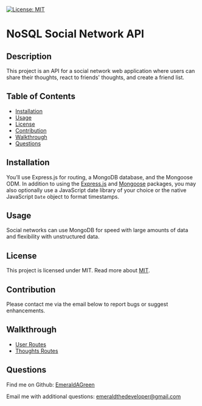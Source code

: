 
[![License: MIT](https://img.shields.io/badge/License-MIT-yellow.svg)](https://opensource.org/licenses/MIT)

# NoSQL Social Network API

## Description
This project is an API for a social network web application where users can share their thoughts, react to friends' thoughts, and create a friend list.

## Table of Contents
* [Installation](#installation)
* [Usage](#usage)
* [License](#license)
* [Contribution](#contribution)
* [Walkthrough](#walkthrough)
* [Questions](#questions) 
  
## Installation
You’ll use Express.js for routing, a MongoDB database, and the Mongoose ODM. In addition to using the [Express.js](https://www.npmjs.com/package/express) and [Mongoose](https://www.npmjs.com/package/mongoose) packages, you may also optionally use a JavaScript date library of your choice or the native JavaScript `Date` object to format timestamps.

## Usage
Social networks can use MongoDB for speed with large amounts of data and flexibility with unstructured data.

## License
This project is licensed under  MIT.
Read more about [MIT](https://opensource.org/licenses/MIT).

## Contribution
Please contact me via the email below to report bugs or suggest enhancements.

## Walkthrough
* [User Routes](https://drive.google.com/file/d/1lUjLhejf9_KkhJkeAiSFap2AV5f1YdCM/view)
* [Thoughts Routes](https://drive.google.com/file/d/1XohuqQTMUxmHOSTu4KuG2YeRWdQA6GdI/view)
  
## Questions
Find me on Github: [EmeraldAGreen](https://github.com/EmeraldAGreen)

Email me with additional questions: emeraldthedeveloper@gmail.com
